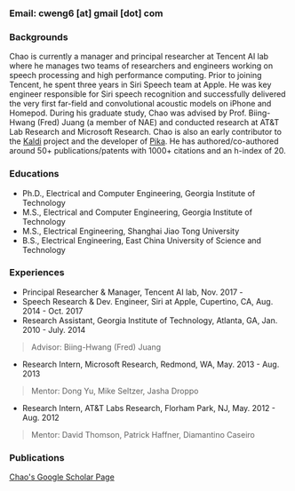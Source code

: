 

### Email: cweng6 [at] gmail [dot] com

### Backgrounds

Chao is currently a manager and principal researcher at Tencent AI lab where he manages two teams of researchers and engineers working on speech processing and high performance computing. Prior to joining Tencent, he spent three years in Siri Speech team at Apple. He was key engineer responsible for Siri speech recognition and successfully delivered the very first far-field and convolutional acoustic models on iPhone and Homepod. During his graduate study, Chao was advised by Prof. Biing-Hwang (Fred) Juang (a member of NAE) and conducted research at AT\&T Lab Research and Microsoft Research. Chao is also an early contributor to the [Kaldi](https://github.com/kaldi-asr/kaldi) project and the developer of [Pika](https://github.com/tencent-ailab/pika). He has authored/co-authored around 50+ publications/patents with 1000+ citations and an h-index of 20.

### Educations

- Ph.D., Electrical and Computer Engineering, Georgia Institute of Technology
- M.S., Electrical and Computer Engineering, Georgia Institute of Technology
- M.S., Electrical Engineering, Shanghai Jiao Tong University
- B.S., Electrical Engineering, East China University of Science and Technology

### Experiences 

- Principal Researcher & Manager, Tencent AI lab, Nov. 2017 - 
- Speech Research & Dev. Engineer, Siri at Apple, Cupertino, CA, Aug. 2014 - Oct. 2017
- Research Assistant, Georgia Institute of Technology, Atlanta, GA,  Jan. 2010 - July. 2014
> Advisor: Biing-Hwang (Fred) Juang
- Research Intern, Microsoft Research, Redmond, WA,  May. 2013 - Aug. 2013
> Mentor: Dong Yu, Mike Seltzer, Jasha Droppo
- Research Intern, AT&T Labs Research, Florham Park, NJ,  May. 2012 - Aug. 2012
> Mentor: David Thomson, Patrick Haffner, Diamantino Caseiro

### Publications

[Chao's Google Scholar Page](https://scholar.google.com/citations?user=pRA19-8AAAAJ&hl=en)  

